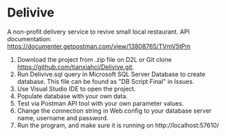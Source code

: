 # Delivive
A non-profit delivery service to revive small local restaurant.
API documentation: https://documenter.getpostman.com/view/13808765/TVmV5tPm
1.	Download the project from .zip file on D2L or Git clone https://github.com/tianxiahci/Delivive.git.
2.	Run Delivive.sql query in Microsoft SQL Server Database to create database.
    This file can be found as "DB Script Final" in Issues.
3.	Use Visual Studio IDE to open the project.
4.	Populate database with your own data.
5.	Test via Postman API tool with your own parameter values.
6.	Change the connection string in Web.config to your database server name, username and password.
7.	Run the program, and make sure it is running on http://localhost:57610/
